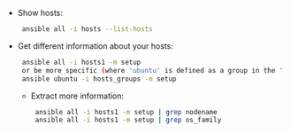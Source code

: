 * Show hosts:
   ```sh
    ansible all -i hosts --list-hosts
   ```

 * Get different information about your hosts:
      ```sh
       ansible all -i hosts1 -m setup
       or be more specific (where 'ubuntu' is defined as a group in the 'hosts_groups' file):
       ansible ubuntu -i hosts_groups -m setup
      ```
      - Extract more information:
         ```sh
          ansible all -i hosts1 -m setup | grep nodename
          ansible all -i hosts1 -m setup | grep os_family
         ```

